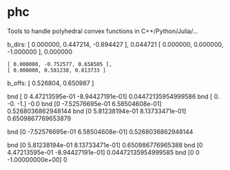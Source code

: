 # phc
Tools to handle polyhedral convex functions in C++/Python/Julia/...


b_dirs: 
    [ 0.000000, 0.447214, -0.894427 ],  0.044721
    [ 0.000000, 0.000000, -1.000000 ],  0.000000

    [ 0.000000, -0.752577, 0.658505 ], 
    [ 0.000000, 0.581238, 0.813733 ]
b_offs: [ 0.526804, 0.650987 ]

bnd [ 0  4.47213595e-01 -8.94427191e-01] 0.04472135954999586
bnd [ 0. -0. -1.] -0.0
bnd [0 -7.52576695e-01  6.58504608e-01] 0.5268036862948144
bnd [0  5.81238194e-01  8.13733471e-01] 0.6509867769653879



bnd [0 -7.52576695e-01  6.58504608e-01] 0.5268036862948144



bnd [0  5.81238194e-01  8.13733471e-01] 0.650986776965388
bnd [0  4.47213595e-01 -8.94427191e-01] 0.04472135954999585
bnd [0 0 -1.00000000e+00] 0